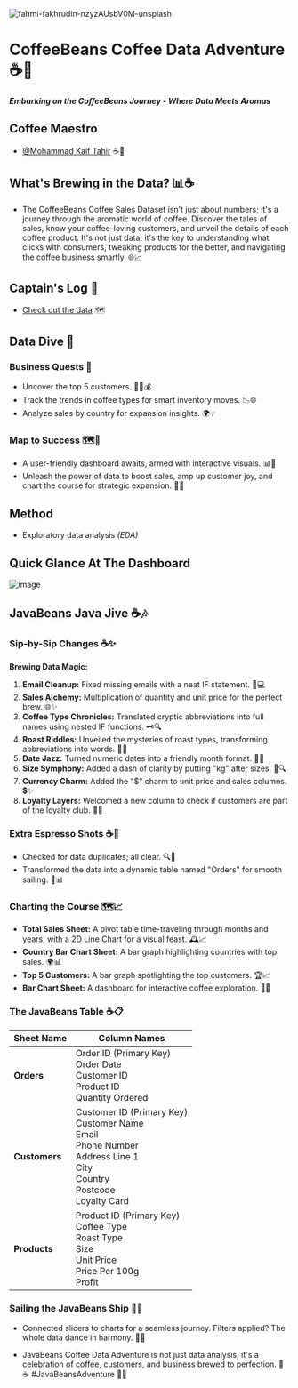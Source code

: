 ![fahmi-fakhrudin-nzyzAUsbV0M-unsplash](https://github.com/Md-Kaif-Tahir/Coffee-Bean-Sales-Data-Analysis-On-Excel/assets/110182266/d5d48c49-dbf4-4287-989e-438c31500cfd)


# CoffeeBeans Coffee Data Adventure ☕🚀
_**Embarking on the CoffeeBeans Journey - Where Data Meets Aromas**_

## Coffee Maestro
- [@Mohammad Kaif Tahir](https://github.com/Md-Kaif-Tahir) ☕🌟

## What's Brewing in the Data? 📊☕
- The CoffeeBeans Coffee Sales Dataset isn't just about numbers; it's a journey through the aromatic world of coffee. Discover the tales of sales, know your coffee-loving customers, and unveil the details of each coffee product. It's not just data; it's the key to understanding what clicks with consumers, tweaking products for the better, and navigating the coffee business smartly. 🌐📈

## Captain's Log 📜
- [Check out the data](https://www.kaggle.com/datasets/mohammadkaiftahir/coffee-orders-data) 🗺️

## Data Dive 🤿
### Business Quests 🚀
- Uncover the top 5 customers. 🕵️‍♂️💰
- Track the trends in coffee types for smart inventory moves. 📉🌐
- Analyze sales by country for expansion insights. 🌍💡

### Map to Success 🗺️🌟
- A user-friendly dashboard awaits, armed with interactive visuals. 📊🎨
- Unleash the power of data to boost sales, amp up customer joy, and chart the course for strategic expansion. 🚀💡

## Method
- Exploratory data analysis _(EDA)_

## Quick Glance At The Dashboard
![image](https://github.com/Md-Kaif-Tahir/Coffee-Bean-Sales-Data-Analysis-On-Excel/assets/110182266/ef6579ad-05a9-4bd2-8d81-5c4f159ad062)

## JavaBeans Java Jive ☕🎶
### Sip-by-Sip Changes ☕✨
**Brewing Data Magic:**
1. **Email Cleanup:** Fixed missing emails with a neat IF statement. 🧹💻
2. **Sales Alchemy:** Multiplication of quantity and unit price for the perfect brew. 🌐✨
3. **Coffee Type Chronicles:** Translated cryptic abbreviations into full names using nested IF functions. 🗝️🔍
4. **Roast Riddles:** Unveiled the mysteries of roast types, transforming abbreviations into words. 🌋🔮
5. **Date Jazz:** Turned numeric dates into a friendly month format. 📅🎶
6. **Size Symphony:** Added a dash of clarity by putting "kg" after sizes. 🎵🔍
7. **Currency Charm:** Added the "$" charm to unit price and sales columns. 💲✨
8. **Loyalty Layers:** Welcomed a new column to check if customers are part of the loyalty club. 🏅👑

### Extra Espresso Shots ☕🚀
- Checked for data duplicates; all clear. 🔍🚫
- Transformed the data into a dynamic table named "Orders" for smooth sailing. 🌊📊

### Charting the Course 🗺️📈
- **Total Sales Sheet:** A pivot table time-traveling through months and years, with a 2D Line Chart for a visual feast. 🕰️📈
- **Country Bar Chart Sheet:** A bar graph highlighting countries with top sales. 🌍📊
- **Top 5 Customers:** A bar graph spotlighting the top customers. 🏆📈
- **Bar Chart Sheet:** A dashboard for interactive coffee exploration. 🎨🚀

### The JavaBeans Table ☕📋
| **Sheet Name** | **Column Names** |
|-----------------|-------------------|
| **Orders**      | Order ID (Primary Key)<br>Order Date<br>Customer ID<br>Product ID<br>Quantity Ordered |
| **Customers**   | Customer ID (Primary Key)<br>Customer Name<br>Email<br>Phone Number<br>Address Line 1<br>City<br>Country<br>Postcode<br>Loyalty Card |
| **Products**    | Product ID (Primary Key)<br>Coffee Type<br>Roast Type<br>Size<br>Unit Price<br>Price Per 100g<br>Profit |

### Sailing the JavaBeans Ship 🚢⚓
- Connected slicers to charts for a seamless journey. Filters applied? The whole data dance in harmony. 🔄💃

- JavaBeans Coffee Data Adventure is not just data analysis; it's a celebration of coffee, customers, and business brewed to perfection. 🌟☕ #JavaBeansAdventure 🚀🌈
